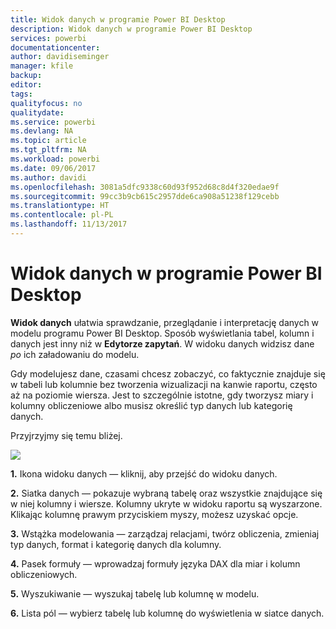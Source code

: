 ```yaml
---
title: Widok danych w programie Power BI Desktop
description: Widok danych w programie Power BI Desktop
services: powerbi
documentationcenter: 
author: davidiseminger
manager: kfile
backup: 
editor: 
tags: 
qualityfocus: no
qualitydate: 
ms.service: powerbi
ms.devlang: NA
ms.topic: article
ms.tgt_pltfrm: NA
ms.workload: powerbi
ms.date: 09/06/2017
ms.author: davidi
ms.openlocfilehash: 3081a5dfc9338c60d93f952d68c8d4f320edae9f
ms.sourcegitcommit: 99cc3b9cb615c2957dde6ca908a51238f129cebb
ms.translationtype: HT
ms.contentlocale: pl-PL
ms.lasthandoff: 11/13/2017
---
```

# <a name="data-view-in-power-bi-desktop"></a>Widok danych w programie Power BI Desktop
**Widok danych** ułatwia sprawdzanie, przeglądanie i interpretację danych w modelu programu Power BI Desktop. Sposób wyświetlania tabel, kolumn i danych jest inny niż w **Edytorze zapytań**. W widoku danych widzisz dane *po* ich załadowaniu do modelu.

Gdy modelujesz dane, czasami chcesz zobaczyć, co faktycznie znajduje się w tabeli lub kolumnie bez tworzenia wizualizacji na kanwie raportu, często aż na poziomie wiersza. Jest to szczególnie istotne, gdy tworzysz miary i kolumny obliczeniowe albo musisz określić typ danych lub kategorię danych.

Przyjrzyjmy się temu bliżej.

![](media/desktop-data-view/dataview_fullscreen.png)

**1.** Ikona widoku danych — kliknij, aby przejść do widoku danych.

**2.** Siatka danych — pokazuje wybraną tabelę oraz wszystkie znajdujące się w niej kolumny i wiersze. Kolumny ukryte w widoku raportu są wyszarzone. Klikając kolumnę prawym przyciskiem myszy, możesz uzyskać opcje.

**3.** Wstążka modelowania — zarządzaj relacjami, twórz obliczenia, zmieniaj typ danych, format i kategorię danych dla kolumny.

**4.** Pasek formuły — wprowadzaj formuły języka DAX dla miar i kolumn obliczeniowych.

**5.** Wyszukiwanie — wyszukaj tabelę lub kolumnę w modelu.

**6.** Lista pól — wybierz tabelę lub kolumnę do wyświetlenia w siatce danych.

